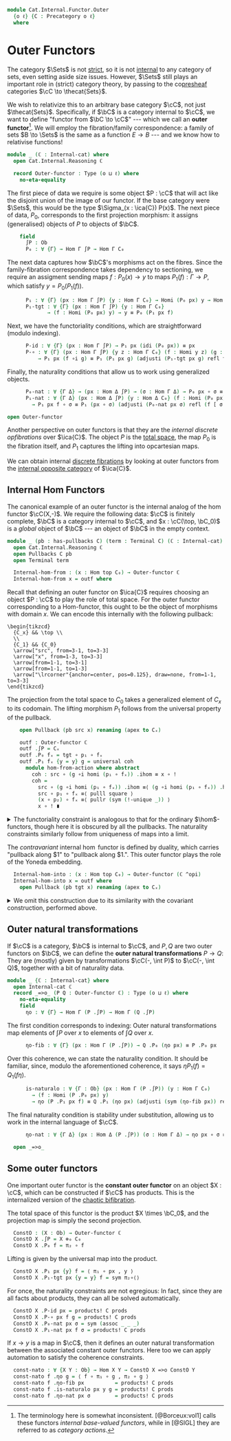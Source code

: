 <!--
```agda
open import Cat.Diagram.Product
open import Cat.Diagram.Product.Solver
open import Cat.Diagram.Pullback
open import Cat.Diagram.Terminal
open import Cat.Prelude

open import Cat.Internal.Opposite

import Cat.Reasoning
import Cat.Internal.Base
import Cat.Internal.Reasoning
```
-->

```agda
module Cat.Internal.Functor.Outer
  {o ℓ} {C : Precategory o ℓ}
  where
```

<!--
```agda
open import Cat.Reasoning C
open import Cat.Internal.Base C
open Internal-hom
```
-->

# Outer Functors

The category $\Sets$ is not [strict], so it is not [internal] to any
category of sets, even setting aside size issues. However, $\Sets$ still
plays an important role in (strict) category theory, by passing to the
co[presheaf] categories $\cC \to \thecat{Sets}$.

[strict]: Cat.Strict.html
[internal]: Cat.Internal.Base.html
[presheaf]: Cat.Instances.Functor.html

We wish to relativize this to an arbitrary base category $\cC$, not just
$\thecat{Sets}$. Specifically, if $\bC$ is a category internal to $\cC$,
we want to define "functor from $\bC \to \cC$" --- which we call an
**outer functor**[^1]. We will employ the fibration/family
correspondence: a family of sets $B \to \Sets$ is the same as a function
$E \to B$ --- and we know how to relativise functions!

[^1]: The terminology here is somewhat inconsistent. [@Borceux:vol1]
calls these functors _internal base-valued functors_, while in [@SIGL]
they are referred to as _category actions_.

```agda
module _ (ℂ : Internal-cat) where
  open Cat.Internal.Reasoning ℂ

  record Outer-functor : Type (o ⊔ ℓ) where
    no-eta-equality
```

The first piece of data we require is some object $P : \cC$ that will
act like the disjoint union of the image of our functor. If the base
category were $\Sets$, this would be the type $\Sigma_(x : \ica{C})
P(x)$. The next piece of data, $P_0$, corresponds to the first
projection morphism: it assigns (generalised) objects of $P$ to objects
of $\bC$.

```agda
    field
      ∫P : Ob
      P₀ : ∀ {Γ} → Hom Γ ∫P → Hom Γ C₀
```

The next data captures how $\bC$'s morphisms act on the fibres. Since
the family-fibration correspondence takes dependency to sectioning, we
require an assigment sending maps $f : P_0(x) \to y$ to maps $P_1(f) :
\Gamma \to P$, which satisfy $y = P_0(P_1(f))$.

```agda
      P₁ : ∀ {Γ} (px : Hom Γ ∫P) {y : Hom Γ C₀} → Homi (P₀ px) y → Hom Γ ∫P
      P₁-tgt : ∀ {Γ} (px : Hom Γ ∫P) {y : Hom Γ C₀}
             → (f : Homi (P₀ px) y) → y ≡ P₀ (P₁ px f)
```

Next, we have the functoriality conditions, which are straightforward
(modulo indexing).

```agda
      P-id : ∀ {Γ} (px : Hom Γ ∫P) → P₁ px (idi (P₀ px)) ≡ px
      P-∘ : ∀ {Γ} (px : Hom Γ ∫P) {y z : Hom Γ C₀} (f : Homi y z) (g : Homi (P₀ px) y)
          → P₁ px (f ∘i g) ≡ P₁ (P₁ px g) (adjusti (P₁-tgt px g) refl f)
```

Finally, the naturality conditions that allow us to work using
generalized objects.

```agda
      P₀-nat : ∀ {Γ Δ} → (px : Hom Δ ∫P) → (σ : Hom Γ Δ) → P₀ px ∘ σ ≡ P₀ (px ∘ σ)
      P₁-nat : ∀ {Γ Δ} (px : Hom Δ ∫P) {y : Hom Δ C₀} (f : Homi (P₀ px) y) (σ : Hom Γ Δ)
        → P₁ px f ∘ σ ≡ P₁ (px ∘ σ) (adjusti (P₀-nat px σ) refl (f [ σ ]))

open Outer-functor
```

Another perspective on outer functors is that they are the _internal
discrete opfibrations_ over $\ica{C}$. The object $P$ is the [total
space], the map $P_0$ is the fibration itself, and $P_1$ captures the
lifting into opcartesian maps.

[total space]: Cat.Displayed.Total.html

<!-- [TODO: Reed M, 28/04/2023]
Link to the page on discrete opfibrations when it is written!
-->

We can obtain internal [discrete fibrations] by looking at outer
functors from the [internal opposite category] of $\ica{C}$.

[discrete fibrations]: Cat.Displayed.Cartesian.Discrete.html
[internal opposite category]: Cat.Internal.Opposite.html

## Internal Hom Functors

The canonical example of an outer functor is the internal analog of the
hom functor $\cC(X,-)$. We require the following data: $\cC$ is finitely
complete, $\bC$ is a category internal to $\cC$, and $x : \cC(\top,
\bC_0)$ is a _global_ object of $\bC$ --- an object of $\bC$ in the
empty context.

```agda
module _ (pb : has-pullbacks C) (term : Terminal C) (ℂ : Internal-cat) where
  open Cat.Internal.Reasoning ℂ
  open Pullbacks C pb
  open Terminal term

  Internal-hom-from : (x : Hom top C₀) → Outer-functor ℂ
  Internal-hom-from x = outf where
```

Recall that defining an outer functor on $\ica{C}$ requires choosing an
object $P : \cC$ to play the role of total space. For the outer functor
corresponding to a Hom-functor, this ought to be the object of morphisms
with domain $x$. We can encode this internally with the following
pullback:

~~~{.quiver}
\begin{tikzcd}
  {C_x} && \top \\
  \\
  {C_1} && {C_0}
  \arrow["src", from=3-1, to=3-3]
  \arrow["x", from=1-3, to=3-3]
  \arrow[from=1-1, to=3-1]
  \arrow[from=1-1, to=1-3]
  \arrow["\lrcorner"{anchor=center, pos=0.125}, draw=none, from=1-1, to=3-3]
\end{tikzcd}
~~~

The projection from the total space to $C_0$ takes a generalized element
of $C_x$ to its codomain. The lifting morphism $P_1$ follows from the
universal property of the pullback.

```agda
    open Pullback (pb src x) renaming (apex to Cₓ)

    outf : Outer-functor ℂ
    outf .∫P = Cₓ
    outf .P₀ fₓ = tgt ∘ p₁ ∘ fₓ
    outf .P₁ fₓ {y = y} g = universal coh
      module hom-from-action where abstract
        coh : src ∘ (g ∘i homi (p₁ ∘ fₓ)) .ihom ≡ x ∘ !
        coh =
          src ∘ (g ∘i homi (p₁ ∘ fₓ)) .ihom ≡⟨ (g ∘i homi (p₁ ∘ fₓ)) .has-src ⟩
          src ∘ p₁ ∘ fₓ ≡⟨ pulll square ⟩
          (x ∘ p₂) ∘ fₓ ≡⟨ pullr (sym (!-unique _)) ⟩
          x ∘ ! ∎
```

<details>
<summary>The functoriality constraint is analogous to that for the
ordinary $\hom$-functors, though here it is obscured by all the
pullbacks. The naturality constraints similarly follow from uniqueness
of maps into a limit.
</summary>

```agda
    outf .P₁-tgt fₓ {y = y} g = tgt-coh where abstract
      tgt-coh : y ≡ tgt ∘ p₁ ∘ universal (hom-from-action.coh fₓ g)
      tgt-coh =
        y                                 ≡˘⟨ (g ∘i homi (p₁ ∘ fₓ)) .has-tgt ⟩
        tgt ∘ (g ∘i homi (p₁ ∘ fₓ)) .ihom ≡˘⟨ ap (tgt ∘_) p₁∘universal ⟩
        tgt ∘ p₁ ∘ universal _            ∎
    outf .P-id fₓ =
      sym $ unique (sym (ap ihom (idli _))) (sym (!-unique _))
    outf .P-∘ fₓ g h = unique
      (p₁∘universal
      ∙ ap ihom (sym $ associ _ _ _)
      ∙ ∘i-ihom
          (sym (ap (src ∘_) p₁∘universal ∙ (h ∘i homi (p₁ ∘ fₓ)) .has-src))
          (sym (ap (tgt ∘_) p₁∘universal ∙ (h ∘i homi (p₁ ∘ fₓ)) .has-tgt))
          refl refl (sym p₁∘universal))
      p₂∘universal
    outf .P₀-nat fₓ σ = sym (assoc _ _ _) ∙ ap (tgt ∘_) (sym (assoc _ _ _))
    outf .P₁-nat fₓ g σ = unique
      (pulll p₁∘universal
        ∙ ap ihom (∘i-nat g (homi (p₁ ∘ fₓ)) σ)
        ∙ ∘i-ihom
            (sym (assoc _ _ _) ∙ ap (src ∘_) (sym (assoc _ _ _)))
            (sym (assoc _ _ _) ∙ ap (tgt ∘_) (sym (assoc _ _ _)))
            refl refl (sym (assoc _ _ _)))
      (sym (!-unique _))
```
</details>

The _contravariant_ internal $\hom$ functor is defined by duality, which
carries "pullback along $\$1$" to "pullback along $\$1$.".
This outer functor plays the role of the Yoneda embedding.

```agda
  Internal-hom-into : (x : Hom top C₀) → Outer-functor (ℂ ^opi)
  Internal-hom-into x = outf where
    open Pullback (pb tgt x) renaming (apex to Cₓ)
```

<details>
<summary>We omit this construction due to its similarity with the
covariant construction, performed above.
</summary>

```agda
    outf : Outer-functor (ℂ ^opi)
    outf .∫P = Cₓ
    outf .P₀ fₓ = src ∘ p₁ ∘ fₓ
    outf .P₁ fₓ g = universal coh
      module hom-into-action where abstract
        coh : tgt ∘ (homi (p₁ ∘ fₓ) ∘i op-ihom g) .ihom ≡ x ∘ !
        coh =
          tgt ∘ (homi (p₁ ∘ fₓ) ∘i op-ihom g) .ihom ≡⟨ (homi (p₁ ∘ fₓ) ∘i op-ihom g) .has-tgt ⟩
          tgt ∘ p₁ ∘ fₓ ≡⟨ pulll square ⟩
          (x ∘ p₂) ∘ fₓ ≡⟨ pullr (sym (!-unique _)) ⟩
          x ∘ ! ∎
    outf .P₁-tgt fₓ {y} g = src-coh where abstract
      src-coh : y ≡ src ∘ p₁ ∘ universal (hom-into-action.coh fₓ g)
      src-coh =
        sym (ap (src ∘_) p₁∘universal
        ∙ (homi (p₁ ∘ fₓ) ∘i op-ihom g) .has-src)
    outf .P-id fₓ =
      sym $ unique (sym (ap ihom (idri _))) (sym (!-unique _))
    outf .P-∘ fₓ g h =
      unique
        (p₁∘universal
         ∙ ap ihom (associ _ _ _)
         ∙ ∘i-ihom refl
             (sym (ap (src ∘_) p₁∘universal ∙ (homi (p₁ ∘ fₓ) ∘i op-ihom h) .has-src))
             (sym (ap (tgt ∘_) p₁∘universal ∙ (homi (p₁ ∘ fₓ) ∘i op-ihom h) .has-tgt))
             (sym p₁∘universal) refl)
        p₂∘universal
    outf .P₀-nat fₓ σ =
      sym (assoc _ _ _)
      ∙ ap (src ∘_) (sym (assoc _ _ _))
    outf .P₁-nat fₓ g σ =
      unique
        (pulll p₁∘universal
        ∙ ap ihom (∘i-nat _ _ _)
        ∙ ∘i-ihom refl
             (sym (assoc _ _ _) ∙ ap (src ∘_) (sym (assoc _ _ _)))
             (sym (assoc _ _ _) ∙ ap (tgt ∘_) (sym (assoc _ _ _)))
             (sym (assoc _ _ _)) refl)
        (sym (!-unique _))
```
</details>

## Outer natural transformations

If $\cC$ is a category, $\bC$ is internal to $\cC$, and $P, Q$ are two
outer functors on $\bC$, we can define the **outer natural
transformations** $P \to Q$: They are (mostly) given by transformations
$\cC(-, \int P)$ to $\cC(-, \int Q)$, together with a bit of naturality
data.

```agda
module _ {ℂ : Internal-cat} where
  open Internal-cat ℂ
  record _=>o_ (P Q : Outer-functor ℂ) : Type (o ⊔ ℓ) where
    no-eta-equality
    field
      ηo : ∀ {Γ} → Hom Γ (P .∫P) → Hom Γ (Q .∫P)
```

The first condition corresponds to indexing: Outer natural
transformations map elements of $\int P$ over $x$ to elements of $\int
Q$ over $x$.

```agda
      ηo-fib : ∀ {Γ} (px : Hom Γ (P .∫P)) → Q .P₀ (ηo px) ≡ P .P₀ px
```

Over this coherence, we can state the naturality condition. It should be
familiar, since, modulo the aforementioned coherence, it says
$\eta P_1(f) = Q_1(f\eta)$.

```agda
      is-naturalo : ∀ {Γ : Ob} (px : Hom Γ (P .∫P)) (y : Hom Γ C₀)
        → (f : Homi (P .P₀ px) y)
        → ηo (P .P₁ px f) ≡ Q .P₁ (ηo px) (adjusti (sym (ηo-fib px)) refl f)
```

The final naturality condition is stability under substitution, allowing
us to work in the internal language of $\cC$.

```agda
      ηo-nat : ∀ {Γ Δ} (px : Hom Δ (P .∫P)) (σ : Hom Γ Δ) → ηo px ∘ σ ≡ ηo (px ∘ σ)

  open _=>o_
```

<!--
```agda
  Outer-nat-path
    : ∀ {F G : Outer-functor ℂ} {α β : F =>o G}
    → (∀ {Γ} (px : Hom Γ (F .∫P)) → α .ηo px ≡ β .ηo px)
    → α ≡ β
  Outer-nat-path p i .ηo px = p px i
  Outer-nat-path {G = G} {α = α} {β = β} p i .ηo-fib px =
    is-prop→pathp (λ i → Hom-set _ _ (G .P₀ (p px i)) _)
      (α .ηo-fib px)
      (β .ηo-fib px) i
  Outer-nat-path {F = F} {G = G} {α = α} {β = β} p i .is-naturalo px y f j =
    is-set→squarep (λ i j → Hom-set _ _)
      (p (F .P₁ px f))
      (α .is-naturalo px y f)
      (β .is-naturalo px y f)
      (λ i → G .P₁ (p px i)
        (adjusti (sym (Outer-nat-path {α = α} {β = β} p i .ηo-fib px)) refl f))
      i j
  Outer-nat-path {α = α} {β = β} p i .ηo-nat px σ =
    is-prop→pathp (λ i → Hom-set _ _ (p px i ∘ σ) (p (px ∘ σ) i))
      (α .ηo-nat px σ)
      (β .ηo-nat px σ) i

  private unquoteDecl nat-eqv = declare-record-iso nat-eqv (quote _=>o_)

  Outer-nat-is-set
    : ∀ {F G : Outer-functor ℂ} → is-set (F =>o G)
  Outer-nat-is-set = Iso→is-hlevel 2 nat-eqv hlevel!

instance
  H-Level-Outer-nat
    : ∀ {ℂ : Internal-cat} {F G : Outer-functor ℂ} {n}
    → H-Level (F =>o G) (2 + n)
  H-Level-Outer-nat = basic-instance 2 Outer-nat-is-set
```
-->

## Some outer functors

One important outer functor is the **constant outer functor** on an
object $X : \cC$, which can be constructed if $\cC$ has products. This
is the internalized version of the [chaotic bifibration].

[chaotic bifibration]: Cat.Displayed.Instances.Chaotic.html

<!--
```agda
module _ (prods : has-products C) {ℂ : Internal-cat} where
  open Binary-products C prods
  open Internal-cat ℂ
  open _=>o_
```
-->

The total space of this functor is the product $X \times \bC_0$, and the
projection map is simply the second projection.

```agda
  ConstO : (X : Ob) → Outer-functor ℂ
  ConstO X .∫P = X ⊗₀ C₀
  ConstO X .P₀ f = π₂ ∘ f
```

Lifting is given by the universal map into the product.

```agda
  ConstO X .P₁ px {y} f = ⟨ π₁ ∘ px , y ⟩
  ConstO X .P₁-tgt px {y = y} f = sym π₂∘⟨⟩
```


For once, the naturality constraints are not egregious: In fact, since
they are all facts about products, they can all be solved automatically.

```agda
  ConstO X .P-id px = products! C prods
  ConstO X .P-∘ px f g = products! C prods
  ConstO X .P₀-nat px σ = sym (assoc _ _ _)
  ConstO X .P₁-nat px f σ = products! C prods
```
</details>

If $x \to y$ is a map in $\cC$, then it defines an outer natural
transformation between the associated constant outer functors. Here too
we can apply automation to satisfy the coherence constraints.

```agda
  const-nato : ∀ {X Y : Ob} → Hom X Y → ConstO X =>o ConstO Y
  const-nato f .ηo g = ⟨ f ∘ π₁ ∘ g , π₂ ∘ g ⟩
  const-nato f .ηo-fib px          = products! C prods
  const-nato f .is-naturalo px y g = products! C prods
  const-nato f .ηo-nat px σ        = products! C prods
```
